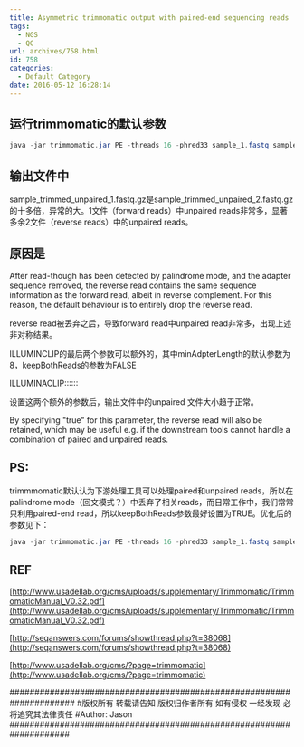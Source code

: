 ```yaml
---
title: Asymmetric trimmomatic output with paired-end sequencing reads
tags:
  - NGS
  - QC
url: archives/758.html
id: 758
categories:
  - Default Category
date: 2016-05-12 16:28:14
---
```


运行trimmomatic的默认参数
------------------

```java
java -jar trimmomatic.jar PE -threads 16 -phred33 sample_1.fastq sample_2.fastq sample_trimmed_paired_1.fastq.gz sample_trimmed_unpaired_1.fastq.gz sample_trimmed_paired_2.fastq.gz sample_trimmed_unpaired_2.fastq.gz ILLUMINACLIP:adapters/TruSeq3-PE-2.fa:2:30:10 LEADING:3 TRAILING:3 SLIDINGWINDOW:4:15 MINLEN:36
```

输出文件中
-----

sample\_trimmed\_unpaired\_1.fastq.gz是sample\_trimmed\_unpaired\_2.fastq.gz的十多倍，异常的大。1文件（forward reads）中unpaired reads非常多，显著多余2文件（reverse reads）中的unpaired reads。

原因是
---

After read-though has been detected by palindrome mode, and the adapter sequence removed, the reverse read contains the same sequence information as the forward read, albeit in reverse complement. For this reason, the default behaviour is to entirely drop the reverse read. 

reverse read被丢弃之后，导致forward read中unpaired read非常多，出现上述非对称结果。

ILLUMINCLIP的最后两个参数可以额外的，其中minAdpterLength的默认参数为8，keepBothReads的参数为FALSE 

ILLUMINACLIP:::::: 

设置这两个额外的参数后，输出文件中的unpaired 文件大小趋于正常。 

By specifying "true" for this parameter, the reverse read will also be retained, which may be useful e.g. if the downstream tools cannot handle a combination of paired and unpaired reads.

PS:
---

trimmmomatic默认认为下游处理工具可以处理paired和unpaired reads，所以在palindrome mode（回文模式？）中丢弃了相关reads，而日常工作中，我们常常只利用paired-end read，所以keepBothReads参数最好设置为TRUE。优化后的参数见下：

```java
java -jar trimmomatic.jar PE -threads 16 -phred33 sample_1.fastq sample_2.fastq sample_trimmed_paired_1.fastq.gz sample_trimmed_unpaired_1.fastq.gz sample_trimmed_paired_2.fastq.gz sample_trimmed_unpaired_2.fastq.gz ILLUMINACLIP:adapters/TruSeq3-PE-2.fa:2:30:10:8:TRUE LEADING:3 TRAILING:3 SLIDINGWINDOW:4:15 MINLEN:36
```

REF
---

[http://www.usadellab.org/cms/uploads/supplementary/Trimmomatic/TrimmomaticManual_V0.32.pdf](http://www.usadellab.org/cms/uploads/supplementary/Trimmomatic/TrimmomaticManual_V0.32.pdf) 

[http://seqanswers.com/forums/showthread.php?t=38068](http://seqanswers.com/forums/showthread.php?t=38068) 

[http://www.usadellab.org/cms/?page=trimmomatic](http://www.usadellab.org/cms/?page=trimmomatic) 

\##################################################################### 
\#版权所有 转载请告知 版权归作者所有 如有侵权 一经发现 必将追究其法律责任 
\#Author: Jason 
\####################################################################